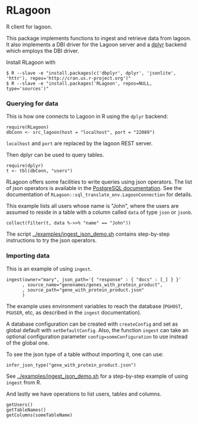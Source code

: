 # RLagoon

R client for lagoon.

This package implements functions to ingest and retrieve data from lagoon. It also
implements a DBI driver for the Lagoon server and a [dplyr][dplyr]
backend which employs the DBI driver.

Install RLagoon with
```
$ R --slave -e "install.packages(c('dbplyr', dplyr', 'jsonlite', 'httr'), repos='http://cran.us.r-project.org')"
$ R --slave -e "install.packages('RLagoon', repos=NULL, type='sources')"
```

### Querying for data

This is how one connects to Lagoon in R using the `dplyr` backend:
```
require(RLagoon)
dbConn <- src_lagoon(host = "localhost", port = "22089")
```
`localhost` and `port` are replaced by the lagoon REST server.

Then dplyr can be used to query tables.
```
require(dplyr)
t <- tbl(dbConn, "users")
```

RLagoon offers some facilities to write queries using json operators.
The list of json operators is available in the
[PostgreSQL documentation][pg-json]. See the documentation of
`RLagoon::sql_translate_env.LagoonConnection` for details.

This example lists all users whose name is "John", where the users are
assumed to reside in a table with a column called `data` of type
`json` or `jsonb`.
```
collect(filter(t, data %->>% "name" == "John"))
```

The script [../examples/ingest_json_demo.sh][json_demo] contains step-by-step
instructions to try the json operators.


[dplyr]: https://cran.r-project.org/web/packages/dplyr/index.html
[pg-json]: https://www.postgresql.org/docs/9.5/static/functions-json.html
[json_demo]: ../examples/ingest_json_demo.sh

### Importing data

This is an example of using `ingest`.
```
ingest(owner="mary", json_path='{ "response" : { "docs" : [_] } }'
      , source_name="genenames/genes_with_protein_product",
      , source_path="gene_with_protein_product.json"
      )
```
The example uses environment variables to reach the database (`PGHOST`,
`PGUSER`, etc, as described in the `ingest` documentation).

A database configuration can be created with `createConfig` and set
as global default with `setDefaultConfig`. Also, the function `ingest`
can take an optional configuration parameter `config=someConfiguration`
to use instead of the global one.

To see the json type of a table without importing it, one can use:
```
infer_json_type("gene_with_protein_product.json")
```
See [../examples/ingest_json_demo.sh][json_demo] for a step-by-step
example of using `ingest` from R.

And lastly we have operations to list users, tables and columns.
```
getUsers()
getTableNames()
getColumns(someTableName)
```

[json_demo]: ../examples/ingest_json_demo.sh
[ingest]: ../ingest
